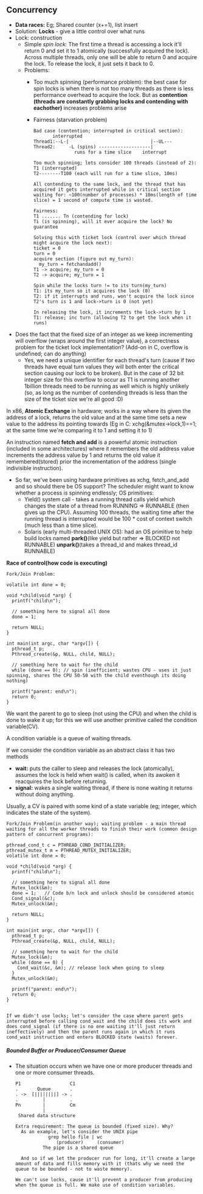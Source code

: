## Concurrency
- **Data races:** Eg; Shared counter (x+=1), list insert
- Solution: **Locks** - give a little control over what runs
- Lock: construction
  - Simple *spin lock*: The first time a thread is accessing a lock it'll return 0 and set it to 1 atomically (successfully acquired the lock). Across multiple threads, only one will be able to return 0 and acquire the lock. To release the lock, it just sets it back to 0.
  - Problems:
    - Too much spinning (performance problem): the best case for spin locks is when there is not too many threads as there is less performance overhead to acquire the lock. But as **contention (threads are constantly grabbing locks and contending with eachother)** increases problems arise
    - Fairness (starvation problem)

          Bad case (contention; interrupted in critical section):
                 interrupted
          Thread1:--L-|                              |--UL---
          Thread2:     -L (spins) -------------------|
                         runs for a time slice    interrupt
          
          Too much spinning; lets consider 100 threads (instead of 2):
          T1 (interrupted)
          T2--------T100 (each will run for a time slice, 10ms)
          
          All contending to the same lock, and the thread that has acquired it gets interrupted while in critical section waiting for: ~100(number of processes) * 10ms(length of time slice) = 1 second of compute time is wasted.
          
          Fairness:
          T1 ....... Tn (contending for lock)
          Ti (is spinning), will it ever acquire the lock? No guarantee
          
          Solving this with ticket lock (control over which thread might acquire the lock next):
          ticket = 0
          turn = 0
          acquire section (figure out my_turn):
            my_turn = fetchandadd()
          T1 -> acquire; my_turn = 0
          T2 -> acquire; my_turn = 1
          
          Spin while the locks turn != to its turn(my_turn)
          T1: its my_turn so it acquires the lock (0)
          T2: if it interrupts and runs, won't acquire the lock since T2's turn is 1 and lock->turn is 0 (not yet)
          
          In releasing the lock, it increments the lock->turn by 1
          T1: release; inc turn (allowing T2 to get the lock when it runs)
    
    
- Does the fact that the fixed size of an integer as we keep incrementing will overflow (wraps around the first integer value), a correctness problem for the ticket lock implementation? (Add-on in C, overflow is undefined; can do anything)
  - Yes, we need a unique identifier for each thread's turn (cause if two threads have equal turn values they will both enter the critical section causing our lock to be broken). But in the case of 32 bit integer size for this overflow to occur as T1 is running another 1billion threads need to be running as well which is highly unlikely (so, as long as the number of contending threads is less than the size of the ticket size we're all good :D)
          
          
In x86, **Atomic Exchange** in hardware; works in a way where its given the address of a lock, returns the old value and at the same time sets a new value to the address its pointing towards (Eg in C: xchg(&mutex->lock,1)==1; at the same time we're comparing it to 1 and setting it to 1)

An instruction named **fetch and add** is a powerful atomic instruction (included in some architectures) where it remembers the old address value increments the address value by 1 and returns the old value it remembered(stored) prior the incrementation of the address (single indivisible instruction).

- So far, we've been using hardware primitives as xchg, fetch_and_add and so should there be OS support? The scheduler might want to know whether a process is spinning endlessly; OS primitives:
  - Yield() system call - takes a running thread calls yield which changes the state of a thread from RUNNING => RUNNABLE (then gives up the CPU). Assuming 100 threads, the waiting time after the running thread is interrupted would be 100 * cost of context switch (much less than a time slice). 
  - Solaris (early multi-threaded UNIX OS): had an OS primitive to help build locks named **park()**(like yield but rather => BLOCKED not RUNNABLE) **unpark()**(takes a thread_id and makes thread_id RUNNABLE) 


**Race of control(how code is executing)**

    Fork/Join Problem:
    
    volatile int done = 0;
    
    void *child(void *arg) {
      printf("child\n");
      
      // something here to signal all done
      done = 1;
      
      return NULL;
    }
    
    int main(int argc, char *argv[]) {
      pthread_t p;
      Pthread_create(&p, NULL, child, NULL);
      
      // something here to wait for the child
      while (done == 0); // spin (inefficient; wastes CPU - uses it just spinning, shares the CPU 50-50 with the child eventhough its doing nothing)
      
      printf("parent: end\n");
      return 0;
    }
    
We want the parent to go to sleep (not using the CPU) and when the child is done to wake it up; for this we will use another primitive called the condition variable(CV).
    
A condition variable is a queue of waiting threads.
   
If we consider the condition variable as an abstract class it has two methods
- **wait:** puts the caller to sleep and releases the lock (atomically), assumes the lock is held when wait() is called, when its awoken it reacquires the lock before returning.
- **signal:** wakes a single waiting thread, if there is none waiting it returns without doing anything.
  
Usually, a CV is paired with some kind of a state variable (eg; integer, which indicates the state of the system).


    Fork/Join Problem(in another way); waiting problem - a main thread waiting for all the worker threads to finish their work (common design pattern of concurrent programs):
    
    pthread_cond_t c = PTHREAD_COND_INITIALIZER;
    pthread_mutex_t m = PTHREAD_MUTEX_INITIALIZER;
    volatile int done = 0;
    
    void *child(void *arg) {
      printf("child\n");
      
      // something here to signal all done
      Mutex_lock(&m);
      done = 1;   // Code b/n lock and unlock should be considered atomic
      Cond_signal(&c);
      Mutex_unlock(&m);
      
      return NULL;
    }
    
    int main(int argc, char *argv[]) {
      pthread_t p;
      Pthread_create(&p, NULL, child, NULL);
      
      // something here to wait for the child
      Mutex_lock(&m);
      while (done == 0) {
        Cond_wait(&c, &m); // release lock when going to sleep
      }
      Mutex_unlock(&m);
      
      printf("parent: end\n");
      return 0;
    }
    
    
    If we didn't use locks; let's consider the case where parent gets interrupted before calling cond_wait and the child does its work and does cond_signal (if there is no one waiting it'll just return ineffectively) and then the parent runs again in which it runs cond_wait instruction and enters BLOCKED state (waits) forever.
    
    
##### Bounded Buffer or Producer/Consumer Queue
- The situation occurs when we have one or more producer threads and one or more consumer threads.

      P1                  C1
      .       Queue       .
      . ->  [||||||||] -> .
      .         |         .
      Pn        |         Cm
                |
       Shared data structure
       
      Extra requirement: The queue is bounded (fixed size). Why?
        As an example, let's consider the UNIX pipe
                  grep hello file | wc
                     (producer)     (consumer)   
                The pipe is a shared queue
                
        And so if we let the producer run for long, it'll create a large amount of data and fills memory with it (thats why we need the queue to be bounded - not to waste memory).
        
      We can't use locks, cause it'll prevent a producer from producing when the queue is full. We make use of condition variables.
        






